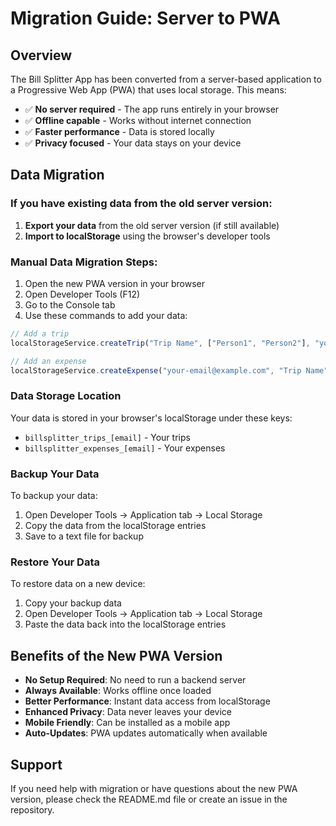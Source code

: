 # Migration Guide: Server to PWA

## Overview

The Bill Splitter App has been converted from a server-based application to a Progressive Web App (PWA) that uses local storage. This means:

- ✅ **No server required** - The app runs entirely in your browser
- ✅ **Offline capable** - Works without internet connection
- ✅ **Faster performance** - Data is stored locally
- ✅ **Privacy focused** - Your data stays on your device

## Data Migration

### If you have existing data from the old server version:

1. **Export your data** from the old server version (if still available)
2. **Import to localStorage** using the browser's developer tools

### Manual Data Migration Steps:

1. Open the new PWA version in your browser
2. Open Developer Tools (F12)
3. Go to the Console tab
4. Use these commands to add your data:

```javascript
// Add a trip
localStorageService.createTrip("Trip Name", ["Person1", "Person2"], "your-email@example.com");

// Add an expense
localStorageService.createExpense("your-email@example.com", "Trip Name", "Expense Description", 50.00, "Person1", ["Person1", "Person2"]);
```

### Data Storage Location

Your data is stored in your browser's localStorage under these keys:
- `billsplitter_trips_[email]` - Your trips
- `billsplitter_expenses_[email]` - Your expenses

### Backup Your Data

To backup your data:
1. Open Developer Tools → Application tab → Local Storage
2. Copy the data from the localStorage entries
3. Save to a text file for backup

### Restore Your Data

To restore data on a new device:
1. Copy your backup data
2. Open Developer Tools → Application tab → Local Storage
3. Paste the data back into the localStorage entries

## Benefits of the New PWA Version

- **No Setup Required**: No need to run a backend server
- **Always Available**: Works offline once loaded
- **Better Performance**: Instant data access from localStorage
- **Enhanced Privacy**: Data never leaves your device
- **Mobile Friendly**: Can be installed as a mobile app
- **Auto-Updates**: PWA updates automatically when available

## Support

If you need help with migration or have questions about the new PWA version, please check the README.md file or create an issue in the repository.
